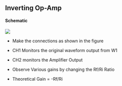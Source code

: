 Inverting Op-Amp
---

#### Schematic

![](https://github.com/fossasia/pslab-experiments/blob/master/images/schematics/Inverting.svg)

* Make the connections as shown in the figure
* CH1 Monitors the original waveform output from W1
* CH2 monitors the Amplifier Output

* Observe Various gains by changing the Rf/Ri Ratio

* Theoretical Gain = -Rf/Ri
